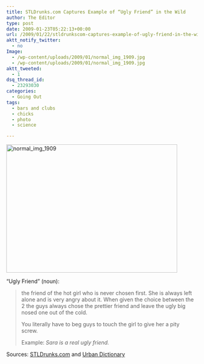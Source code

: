 ```yaml
---
title: STLDrunks.com Captures Example of “Ugly Friend” in the Wild
author: The Editor
type: post
date: 2009-01-23T05:22:13+00:00
url: /2009/01/22/stldrunkscom-captures-example-of-ugly-friend-in-the-wild/
aktt_notify_twitter:
  - no
Image:
  - /wp-content/uploads/2009/01/normal_img_1909.jpg
  - /wp-content/uploads/2009/01/normal_img_1909.jpg
aktt_tweeted:
  - 1
dsq_thread_id:
  - 23293030
categories:
  - Going Out
tags:
  - bars and clubs
  - chicks
  - photo
  - science

---
```

<p style="text-align: left;">
  <a href="http://punchingkitty.com/wp-content/uploads/2009/01/normal_img_1909.jpg"><img class="aligncenter size-full wp-image-174" title="normal_img_1909" src="http://punchingkitty.com/wp-content/uploads/2009/01/normal_img_1909.jpg" alt="normal_img_1909" width="450" height="337" srcset="http://media.punchingkitty.com/wordpress/2009/01/normal_img_1909.jpg 750w, http://media.punchingkitty.com/wordpress/2009/01/normal_img_1909-300x224.jpg 300w" sizes="(max-width: 450px) 100vw, 450px" /></a>
</p>

<p style="text-align: left;">
  &#8220;Ugly Friend&#8221; (noun):
</p>

> <div class="definition">
>   the friend of the hot girl who is never chosen first. She is always left alone and is very angry about it. When given the choice between the 2 the guys always chose the prettier friend and leave the ugly big nosed one out of the cold.   </p> 
>   
>   <p>
>     You literally have to beg guys to touch the girl to give her a pity screw. 
>   </p>
> </div>
> 
> <div class="example">
>   Example: <em>Sara is a real ugly friend.</em>
> </div>

<div class="example">
  Sources: <a href="http://pictures.stldrunks.com/displayimage.php?album=597&pos=5">STLDrunks.com</a> and <a href="http://www.urbandictionary.com/define.php?term=ugly%20friend">Urban Dictionary</a>
</div>
